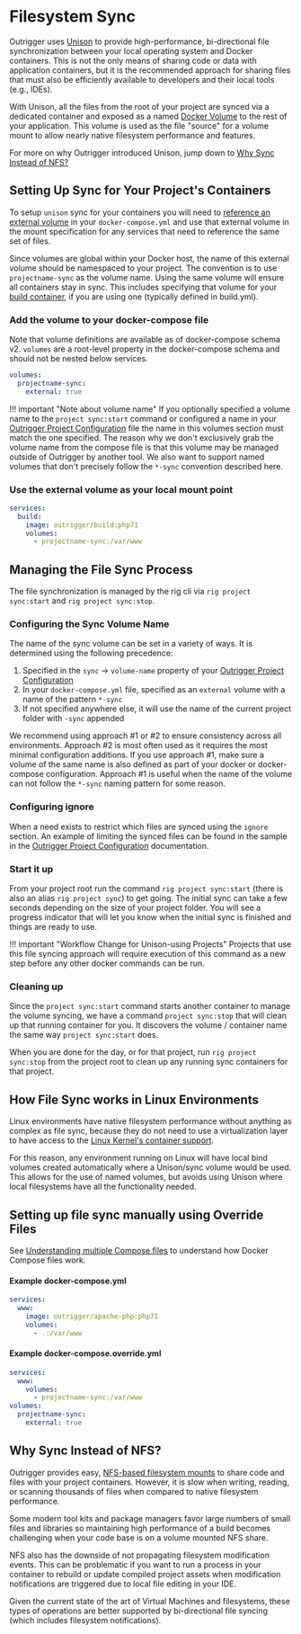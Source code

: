 # Filesystem Sync

Outrigger uses [Unison](https://github.com/bcpierce00/unison) to provide high-performance,
bi-directional file synchronization between your local operating system and Docker containers.
This is not the only means of sharing code or data with application containers, but it is
the recommended approach for sharing files that must also be efficiently available to
developers and their local tools (e.g., IDEs).

With Unison, all the files from the root of your project are synced via a dedicated
container and exposed as a named [Docker Volume](https://docs.docker.com/engine/tutorials/dockervolumes/)
to the rest of your application. This volume is used as the file "source" for a volume
mount to allow nearly native filesystem performance and features.

For more on why Outrigger introduced Unison, jump down to [Why Sync Instead of NFS?](#why-sync-instead-of-nfs)

## Setting Up Sync for Your Project's Containers

To setup `unison` sync for your containers you will need to
[reference an external volume](https://docs.docker.com/compose/compose-file/#volume-configuration-reference)
in your `docker-compose.yml` and use that external volume in the mount specification for any services that need to
reference the same set of files.

Since volumes are global within your Docker host, the name of this external volume
should be namespaced to your project. The convention is to use `projectname-sync`
as the volume name. Using the same volume will ensure all containers stay in sync.
This includes specifying that volume for your [build container](/common-tasks/using-the-build-container),
if you are using one (typically defined in build.yml).

### Add the volume to your docker-compose file

Note that volume definitions are available as of docker-compose schema v2. `volumes` are
a root-level property in the docker-compose schema and should not be nested below services.

```yaml
volumes:
  projectname-sync:
    external: true
```

!!! important "Note about volume name"
    If you optionally specified a volume name to the `project sync:start` command or
    configured a name in your [Outrigger Project Configuration](./project-configuration.md)
    file the name in this volumes section must match the one specified. The reason why we
    don't exclusively grab the volume name from the compose file is that this volume may be
    managed outside of Outrigger by another tool. We also want to support named volumes that
    don't precisely follow the `*-sync` convention described here.

### Use the external volume as your local mount point

```yaml
services:
  build:
    image: outrigger/build:php71
    volumes:
      - projectname-sync:/var/www
```

## Managing the File Sync Process

The file synchronization is managed by the rig cli via `rig project sync:start` and `rig project sync:stop`.

### Configuring the Sync Volume Name

The name of the sync volume can be set in a variety of ways. It is determined using the following precedence:

1. Specified in the `sync` -> `volume-name` property of your [Outrigger Project Configuration](./project-configuration.md)
2. In your `docker-compose.yml` file, specified as an `external` volume with a name of the pattern `*-sync`
3. If not specified anywhere else, it will use the name of the current project folder with `-sync` appended

We recommend using approach #1 or #2 to ensure consistency across all environments. Approach #2 is most
often used as it requires the most minimal configuration additions. If you use approach #1, make sure a
volume of the same name is also defined as part of your docker or docker-compose configuration.
Approach #1 is useful when the name of the volume can not follow the `*-sync` naming pattern for some reason.

### Configuring ignore

When a need exists to restrict which files are synced using the `ignore` section. An example of limiting
the synced files can be found in the sample in the [Outrigger Project Configuration](./project-configuration.md)
documentation.

### Start it up

From your project root run the command `rig project sync:start` (there is also an alias `rig project sync`)
to get going. The initial sync can take a few seconds depending on the size of your project folder. You will
see a progress indicator that will let you know when the initial sync is finished and things are ready to use.

!!! important "Workflow Change for Unison-using Projects"
    Projects that use this file syncing approach will require execution of this command as a new step
    before any other docker commands can be run.

### Cleaning up

Since the `project sync:start` command starts another container to manage the volume syncing, we have a
command `project sync:stop` that will clean up that running container for you. It discovers the
volume / container name the same way `project sync:start` does.

When you are done for the day, or for that project, run `rig project sync:stop` from the project root to clean up any running
sync containers for that project.

## How File Sync works in Linux Environments

Linux environments have native filesystem performance without anything as complex as file sync,
because they do not need to use a virtualization layer to have access to the
[Linux Kernel's container support](https://jvns.ca/blog/2016/10/10/what-even-is-a-container/).

For this reason, any environment running on Linux will have local bind volumes created automatically
where a Unison/sync volume would be used. This allows for the use of named volumes, but avoids using
Unison where local filesystems have all the functionality needed.

## Setting up file sync manually using Override Files

See [Understanding multiple Compose files](https://docs.docker.com/compose/extends/#understanding-multiple-compose-files)
to understand how Docker Compose files work.

#### Example docker-compose.yml

```yaml
services:
  www:
    image: outrigger/apache-php:php71
    volumes:
      - .:/var/www
```

#### Example docker-compose.override.yml

```yaml
services:
  www:
    volumes:
      - projectname-sync:/var/www
volumes:
  projectname-sync:
    external: true
```

## Why Sync Instead of NFS?

Outrigger provides easy, [NFS-based filesystem mounts](/project-setup/key-concepts) to share code
and files with your project containers. However, it is slow when writing, reading, or scanning
thousands of files when compared to native filesystem performance.

Some modern tool kits and package managers favor large numbers of small files and libraries
so maintaining high performance of a build becomes challenging when your code base is on a
volume mounted NFS share.

NFS also has the downside of not propagating filesystem modification events. This can be problematic if you want to run
a process in your container to rebuild or update compiled project assets when modification notifications are triggered
due to local file editing in your IDE.

Given the current state of the art of Virtual Machines and filesystems, these types of operations
are better supported by bi-directional file syncing (which includes filesystem notifications).
